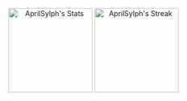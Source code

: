<p align="center">
  <picture>
    <source media="(prefers-color-scheme: dark)" srcset="https://github-readme-stats-rho-eight.vercel.app/api?username=AprilSylph&theme=dark&show_icons=true&hide_border=true&count_private=true"/>
    <img alt="AprilSylph's Stats" src="https://github-readme-stats-rho-eight.vercel.app/api?username=AprilSylph&theme=default&show_icons=true&hide_border=false&count_private=true" height="167">
  </picture>
  <picture>
    <source media="(prefers-color-scheme: dark)" srcset="https://github-readme-streak-stats-zeta-topaz.vercel.app/?user=AprilSylph&theme=dark&hide_border=true"/>
    <img alt="AprilSylph's Streak" src="https://github-readme-streak-stats-zeta-topaz.vercel.app/?user=AprilSylph&theme=default&hide_border=false" height="167">
  </picture>
</p>
